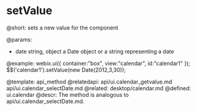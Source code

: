 setValue
=============



@short:
	sets a new value for the component

@params:
- date		string, object		a Date object or a string representing a date


@example:
webix.ui({
    container:"box",
    view:"calendar",
    id:"calendar1"
});
$$('calendar1').setValue(new Date(2012,3,30));


@template:	api_method
@relatedapi:
	api/ui.calendar_getvalue.md
	api/ui.calendar_selectDate.md
@related: 
	desktop/calendar.md
@defined:	ui.calendar	
@descr:
The method is analogous to  api/ui.calendar_selectDate.md.

